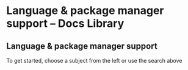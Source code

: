 # Language & package manager support – Docs Library

##  Language & package manager support

To get started, choose a subject from the left or use the search above

